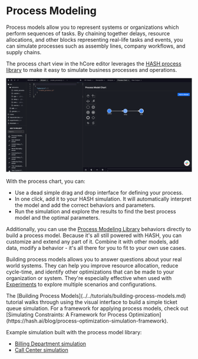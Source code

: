 # Process Modeling

Process models allow you to represent systems or organizations which perform sequences of tasks. By chaining together delays, resource allocations, and other blocks representing real-life tasks and events, you can simulate processes such as assembly lines, company workflows, and supply chains.

The process chart view in the hCore editor leverages the [HASH process library](https://hash.ai/@hash/process) to make it easy to simulate business processes and operations.

![](../../.gitbook/assets/image%20%2850%29.png)

With the process chart, you can:

* Use a dead simple drag and drop interface for defining your process.
* In one click, add it to your HASH simulation. It will automatically interpret the model and add the correct behaviors and parameters.
* Run the simulation and explore the results to find the best process model and the optimal parameters.

Additionally, you can use the [Process Modeling Library](https://hash.ai/@hash/process) behaviors directly to build a process model. Because it's all still powered with HASH, you can customize and extend any part of it. Combine it with other models, add data, modify a behavior - it's all there for you to fit to your own use cases.

Building process models allows you to answer questions about your real world systems. They can help you improve resource allocation, reduce cycle-time, and identify other optimizations that can be made to your organization or system. They're especially effective when used with [Experiments](../../creating-simulations/experiments/) to explore multiple scenarios and configurations.

<Hint style="info">
The [Building Process Models](../../tutorials/building-process-models.md) tutorial walks through using the visual interface to build a simple ticket queue simulation.
</Hint>

<Hint style="success">
For a framework for applying process models, check out [Simulating Constraints: A Framework for Process Optimization](https://hash.ai/blog/process-optimization-simulation-framework).
</Hint>

Example simulation built with the process model library:

* [Billing Department simulation](https://core.hash.ai/@hash/billing-department-process/stable)
* [Call Center simulation](https://core.hash.ai/@hash/interconnected-call-center-single-agent/stable)

